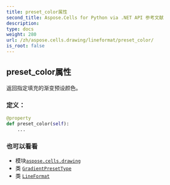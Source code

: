 ```yaml
---
title: preset_color属性
second_title: Aspose.Cells for Python via .NET API 参考文献
description:
type: docs
weight: 280
url: /zh/aspose.cells.drawing/lineformat/preset_color/
is_root: false
---
```

## preset_color属性

返回指定填充的渐变预设颜色。
### 定义：
```python
@property
def preset_color(self):
    ...
```

### 也可以看看
* 模块[`aspose.cells.drawing`](../../)
* 类 [`GradientPresetType`](/cells/python-net/zh/aspose.cells.drawing/gradientpresettype)
* 类 [`LineFormat`](/cells/python-net/zh/aspose.cells.drawing/lineformat)

